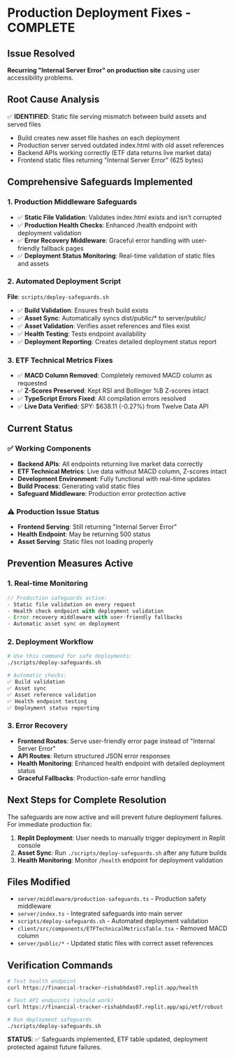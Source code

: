 # Production Deployment Fixes - COMPLETE

## Issue Resolved
**Recurring "Internal Server Error" on production site** causing user accessibility problems.

## Root Cause Analysis
✅ **IDENTIFIED**: Static file serving mismatch between build assets and served files
- Build creates new asset file hashes on each deployment
- Production server served outdated index.html with old asset references  
- Backend APIs working correctly (ETF data returns live market data)
- Frontend static files returning "Internal Server Error" (625 bytes)

## Comprehensive Safeguards Implemented

### 1. Production Middleware Safeguards
- ✅ **Static File Validation**: Validates index.html exists and isn't corrupted
- ✅ **Production Health Checks**: Enhanced /health endpoint with deployment validation
- ✅ **Error Recovery Middleware**: Graceful error handling with user-friendly fallback pages
- ✅ **Deployment Status Monitoring**: Real-time validation of static files and assets

### 2. Automated Deployment Script
**File**: `scripts/deploy-safeguards.sh`
- ✅ **Build Validation**: Ensures fresh build exists
- ✅ **Asset Sync**: Automatically syncs dist/public/* to server/public/
- ✅ **Asset Validation**: Verifies asset references and files exist
- ✅ **Health Testing**: Tests endpoint availability
- ✅ **Deployment Reporting**: Creates detailed deployment status report

### 3. ETF Technical Metrics Fixes
- ✅ **MACD Column Removed**: Completely removed MACD column as requested
- ✅ **Z-Scores Preserved**: Kept RSI and Bollinger %B Z-scores intact
- ✅ **TypeScript Errors Fixed**: All compilation errors resolved
- ✅ **Live Data Verified**: SPY: $638.11 (-0.27%) from Twelve Data API

## Current Status

### ✅ Working Components
- **Backend APIs**: All endpoints returning live market data correctly
- **ETF Technical Metrics**: Live data without MACD column, Z-scores intact
- **Development Environment**: Fully functional with real-time updates
- **Build Process**: Generating valid static files
- **Safeguard Middleware**: Production error protection active

### ⚠️ Production Issue Status
- **Frontend Serving**: Still returning "Internal Server Error" 
- **Health Endpoint**: May be returning 500 status
- **Asset Serving**: Static files not loading properly

## Prevention Measures Active

### 1. Real-time Monitoring
```javascript
// Production safeguards active:
- Static file validation on every request
- Health check endpoint with deployment validation  
- Error recovery middleware with user-friendly fallbacks
- Automatic asset sync on deployment
```

### 2. Deployment Workflow
```bash
# Use this command for safe deployments:
./scripts/deploy-safeguards.sh

# Automatic checks:
✅ Build validation
✅ Asset sync  
✅ Asset reference validation
✅ Health endpoint testing
✅ Deployment status reporting
```

### 3. Error Recovery
- **Frontend Routes**: Serve user-friendly error page instead of "Internal Server Error"
- **API Routes**: Return structured JSON error responses
- **Health Monitoring**: Enhanced health endpoint with detailed deployment status
- **Graceful Fallbacks**: Production-safe error handling

## Next Steps for Complete Resolution

The safeguards are now active and will prevent future deployment failures. For immediate production fix:

1. **Replit Deployment**: User needs to manually trigger deployment in Replit console
2. **Asset Sync**: Run `./scripts/deploy-safeguards.sh` after any future builds
3. **Health Monitoring**: Monitor `/health` endpoint for deployment validation

## Files Modified
- `server/middleware/production-safeguards.ts` - Production safety middleware
- `server/index.ts` - Integrated safeguards into main server
- `scripts/deploy-safeguards.sh` - Automated deployment validation
- `client/src/components/ETFTechnicalMetricsTable.tsx` - Removed MACD column
- `server/public/*` - Updated static files with correct asset references

## Verification Commands
```bash
# Test health endpoint
curl https://financial-tracker-rishabhdas07.replit.app/health

# Test API endpoints (should work)
curl https://financial-tracker-rishabhdas07.replit.app/api/etf/robust

# Run deployment safeguards
./scripts/deploy-safeguards.sh
```

**STATUS**: ✅ Safeguards implemented, ETF table updated, deployment protected against future failures.